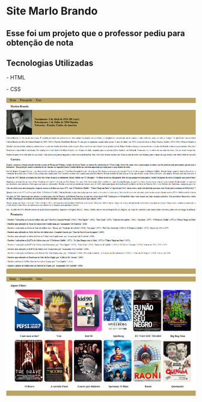 <h1>Site Marlo Brando</h1>
<h2>Esse foi um projeto que o professor pediu para obtenção de nota</h2>
<h2>Tecnologias Utilizadas</h2>
  <p>- HTML</p>
  <p>- CSS</p>
<img src="https://github.com/DevEdsonAlmeida/Marlon-Brando/blob/main/images/Captura%20de%20tela%202023-09-24%20205001.png"/>
<img src="https://github.com/DevEdsonAlmeida/Marlon-Brando/blob/main/images/Captura%20de%20tela%202023-09-24%20205015.png"/>
